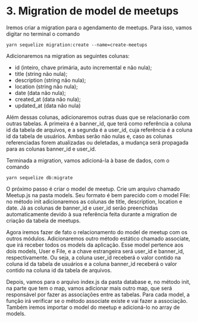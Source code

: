 # 3. Migration de model de meetups

Iremos criar a migration para o agendamento de meetups. Para isso, vamos digitar
no terminal o comando

```
yarn sequelize migration:create --name=create-meetups
```

Adicionaremos na migration as seguintes colunas:

- id (inteiro, chave primária, auto incremental e não nula);
- title (string não nula);
- description (string não nula);
- location (string não nula);
- date (data não nula);
- created_at (data não nula);
- updated_at (data não nula)

Além dessas colunas, adicionaremos outras duas que se relacionarão com outras
tabelas. A primeira é a banner_id, que terá como referência a coluna id da tabela
de arquivos, e a segunda é a user_id, cuja referência é a coluna id da tabela de
usuários. Ambas serão não nulas e, caso as colunas referenciadas forem atualizadas
ou deletadas, a mudança será propagada para as colunas banner_id e user_id.

Terminada a migration, vamos adicioná-la à base de dados, com o comando

```
yarn sequelize db:migrate
```

O próximo passo é criar o model de meetup. Crie um arquivo chamado Meetup.js na
pasta models. Seu formato é bem parecido com o model File: no método init
adicionaremos as colunas de title, description, location e date. Já as colunas
de banner_id e user_id serão preenchidas automaticamente devido à sua referência
feita durante a migration de criação da tabela de meetups.

Agora iremos fazer de fato o relacionamento do model de meetup com os outros
módulos. Adicionaremos outro método estático chamado associate, que irá receber
todos os models da aplicação. Esse model pertence aos dois models, User e File,
e a chave estrangeira será user_id e banner_id, respectivamente. Ou seja, a coluna
user_id receberá o valor contido na coluna id da tabela de usuários e a coluna
banner_id receberá o valor contido na coluna id da tabela de arquivos.

Depois, vamos para o arquivo index.js da pasta database e, no método init, na
parte que tem o map, vamos adicionar mais outro map, que será responsável por
fazer as associações entre as tabelas. Para cada model, a função irá verificar
se o método associate existe e vai fazer a associação. Também iremos importar
o model do meetup e adicioná-lo no array de models.
